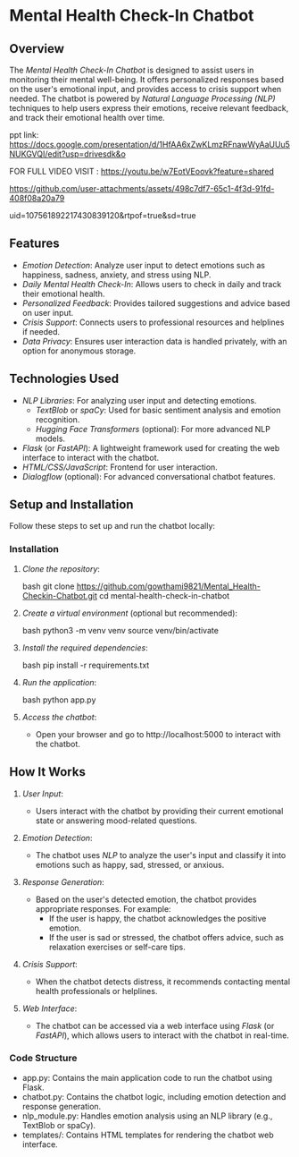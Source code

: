 # Mental Health Check-In Chatbot

## Overview

The *Mental Health Check-In Chatbot* is designed to assist users in monitoring their mental well-being. It offers personalized responses based on the user's emotional input, and provides access to crisis support when needed. The chatbot is powered by *Natural Language Processing (NLP)* techniques to help users express their emotions, receive relevant feedback, and track their emotional health over time.

ppt link: https://docs.google.com/presentation/d/1HfAA6xZwKLmzRFnawWyAaUUu5NUKGVQI/edit?usp=drivesdk&o

FOR FULL VIDEO VISIT : https://youtu.be/w7EotVEoovk?feature=shared


https://github.com/user-attachments/assets/498c7df7-65c1-4f3d-91fd-408f08a20a79

uid=107561892217430839120&rtpof=true&sd=true

## Features

- *Emotion Detection*: Analyze user input to detect emotions such as happiness, sadness, anxiety, and stress using NLP.
- *Daily Mental Health Check-In*: Allows users to check in daily and track their emotional health.
- *Personalized Feedback*: Provides tailored suggestions and advice based on user input.
- *Crisis Support*: Connects users to professional resources and helplines if needed.
- *Data Privacy*: Ensures user interaction data is handled privately, with an option for anonymous storage.

## Technologies Used


- *NLP Libraries*: For analyzing user input and detecting emotions.
  - *TextBlob* or *spaCy*: Used for basic sentiment analysis and emotion recognition.
  - *Hugging Face Transformers* (optional): For more advanced NLP models.
- *Flask* (or *FastAPI*): A lightweight framework used for creating the web interface to interact with the chatbot.
- *HTML/CSS/JavaScript*: Frontend for user interaction.
- *Dialogflow* (optional): For advanced conversational chatbot features.

## Setup and Installation

Follow these steps to set up and run the chatbot locally:


### Installation

1. *Clone the repository*:

    bash
    git clone https://github.com/gowthami9821/Mental_Health-Checkin-Chatbot.git
    cd mental-health-check-in-chatbot
    

2. *Create a virtual environment* (optional but recommended):

    bash
    python3 -m venv venv
    source venv/bin/activate
    

3. *Install the required dependencies*:

    bash
    pip install -r requirements.txt
    

4. *Run the application*:

    bash
    python app.py
    

5. *Access the chatbot*:
    - Open your browser and go to http://localhost:5000 to interact with the chatbot.

## How It Works

1. *User Input*:
   - Users interact with the chatbot by providing their current emotional state or answering mood-related questions.

2. *Emotion Detection*:
   - The chatbot uses *NLP* to analyze the user's input and classify it into emotions such as happy, sad, stressed, or anxious.

3. *Response Generation*:
   - Based on the user's detected emotion, the chatbot provides appropriate responses. For example:
     - If the user is happy, the chatbot acknowledges the positive emotion.
     - If the user is sad or stressed, the chatbot offers advice, such as relaxation exercises or self-care tips.

4. *Crisis Support*:
   - When the chatbot detects distress, it recommends contacting mental health professionals or helplines.

5. *Web Interface*:
   - The chatbot can be accessed via a web interface using *Flask* (or *FastAPI*), which allows users to interact with the chatbot in real-time.

### Code Structure

- app.py: Contains the main application code to run the chatbot using Flask.
- chatbot.py: Contains the chatbot logic, including emotion detection and response generation.
- nlp_module.py: Handles emotion analysis using an NLP library (e.g., TextBlob or spaCy).
- templates/: Contains HTML templates for rendering the chatbot web interface.

